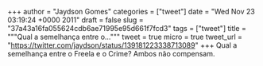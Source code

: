 
+++
author = "Jaydson Gomes"
categories = ["tweet"]
date = "Wed Nov 23 03:19:24 +0000 2011"
draft = false
slug = "37a43a16fa055624cdb6ae71995e95d661f7fcd3"
tags = ["tweet"]
title = """Qual a semelhança entre o..."""
tweet = true
micro = true
tweet_url = "https://twitter.com/jaydson/status/139181223338713089"
+++
Qual a semelhança entre o Freela e o Crime? Ambos não compensam.
